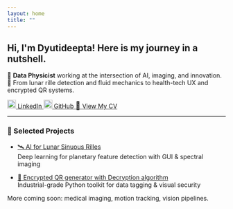 ```yaml
---
layout: home
title: ""
---
```


<style>
/* Force header to stay static */
header.site-header {
  position: static;
  margin-bottom: 1.5rem;
}

/* Default nav styles: horizontal on desktop */
nav.responsive-theme-nav {
  display: flex;
  justify-content: center;
  gap: 1.2rem;
  flex-wrap: wrap;
  margin-top: 0.5rem;
}

/* Nav link appearance */
nav.responsive-theme-nav .page-link {
  text-decoration: none;
  color: #444;
  font-weight: 500;
}

/* Mobile-specific changes */
@media (max-width: 600px) {
  nav.responsive-theme-nav {
    flex-direction: row;           /* KEEP horizontal */
    justify-content: center;
    gap: 0.8rem;
    padding-top: 1rem;
    flex-wrap: wrap;               /* allow wrap if space runs out */
  }

  .site-title {
    text-align: center;
    font-size: 1.2rem;
    margin-bottom: 0.2rem;
  }
}
</style>

## Hi, I'm Dyutideepta! Here is my journey in a nutshell.

🌌 **Data Physicist** working at the intersection of AI, imaging, and innovation.  
🚀 From lunar rille detection and fluid mechanics to health-tech UX and encrypted QR systems.

<div class="responsive-nav">

  <a href="https://www.linkedin.com/in/dyutideepta-banerjee" target="_blank">
    <img src="https://cdn.jsdelivr.net/npm/simple-icons@v9/icons/linkedin.svg" alt="LinkedIn" width="20" height="20">
    LinkedIn
  </a>

  <a href="https://github.com/DyutideeptaB" target="_blank">
    <img src="https://cdn.jsdelivr.net/npm/simple-icons@v9/icons/github.svg" alt="GitHub" width="20" height="20">
    GitHub
  </a>

  <a href="https://dyutideeptab.github.io/Cognition_Bytes_by_Dyutideepta/assets/DyutideeptaBanerjee_CV.pdf" target="_blank">
    <span style="font-size: 18px;">📄</span>&nbsp;View My CV
  </a>

</div>

---

### 🌟 Selected Projects

- [🛰️ AI for Lunar Sinuous Rilles](./Project/planetary-feature-detection/)  
  Deep learning for planetary feature detection with GUI & spectral imaging

- [🔐 Encrypted QR generator with Decryption algorithm](./Project/qr_generator_algorithms/)  
  Industrial-grade Python toolkit for data tagging & visual security

More coming soon: medical imaging, motion tracking, vision pipelines.
